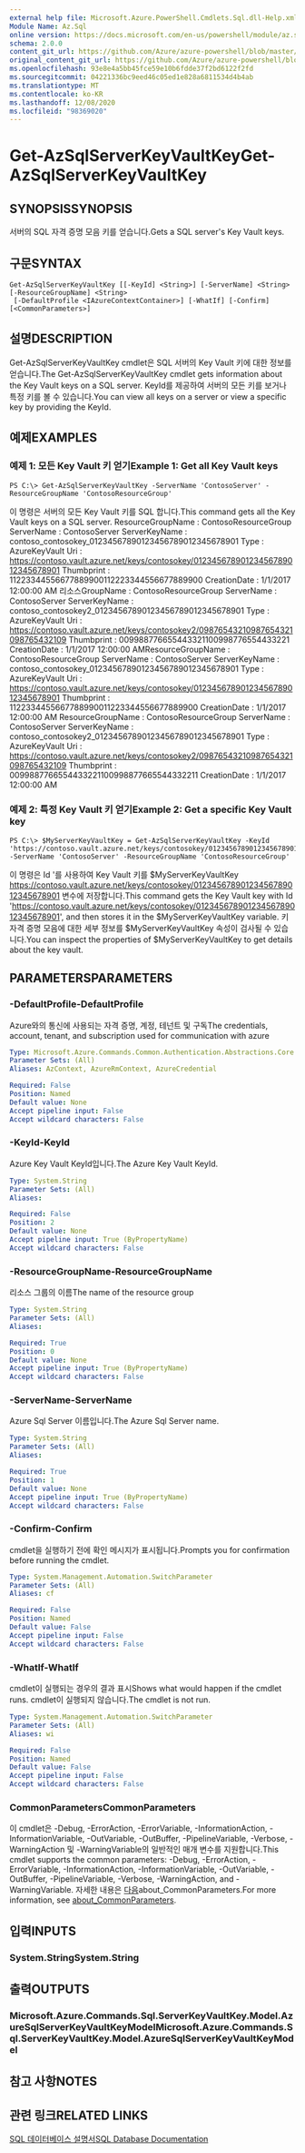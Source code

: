 ```yaml
---
external help file: Microsoft.Azure.PowerShell.Cmdlets.Sql.dll-Help.xml
Module Name: Az.Sql
online version: https://docs.microsoft.com/en-us/powershell/module/az.sql/get-azsqlserverkeyvaultkey
schema: 2.0.0
content_git_url: https://github.com/Azure/azure-powershell/blob/master/src/Sql/Sql/help/Get-AzSqlServerKeyVaultKey.md
original_content_git_url: https://github.com/Azure/azure-powershell/blob/master/src/Sql/Sql/help/Get-AzSqlServerKeyVaultKey.md
ms.openlocfilehash: 93e8e4a5bb45fce59e10b6fdde37f2bd6122f2fd
ms.sourcegitcommit: 04221336bc9eed46c05ed1e828a6811534d4b4ab
ms.translationtype: MT
ms.contentlocale: ko-KR
ms.lasthandoff: 12/08/2020
ms.locfileid: "98369020"
---
```

# <span data-ttu-id="43d42-101">Get-AzSqlServerKeyVaultKey</span><span class="sxs-lookup"><span data-stu-id="43d42-101">Get-AzSqlServerKeyVaultKey</span></span>

## <span data-ttu-id="43d42-102">SYNOPSIS</span><span class="sxs-lookup"><span data-stu-id="43d42-102">SYNOPSIS</span></span>
<span data-ttu-id="43d42-103">서버의 SQL 자격 증명 모음 키를 얻습니다.</span><span class="sxs-lookup"><span data-stu-id="43d42-103">Gets a SQL server's Key Vault keys.</span></span>

## <span data-ttu-id="43d42-104">구문</span><span class="sxs-lookup"><span data-stu-id="43d42-104">SYNTAX</span></span>

```
Get-AzSqlServerKeyVaultKey [[-KeyId] <String>] [-ServerName] <String> [-ResourceGroupName] <String>
 [-DefaultProfile <IAzureContextContainer>] [-WhatIf] [-Confirm] [<CommonParameters>]
```

## <span data-ttu-id="43d42-105">설명</span><span class="sxs-lookup"><span data-stu-id="43d42-105">DESCRIPTION</span></span>
<span data-ttu-id="43d42-106">Get-AzSqlServerKeyVaultKey cmdlet은 SQL 서버의 Key Vault 키에 대한 정보를 얻습니다.</span><span class="sxs-lookup"><span data-stu-id="43d42-106">The Get-AzSqlServerKeyVaultKey cmdlet gets information about the Key Vault keys on a SQL server.</span></span>
<span data-ttu-id="43d42-107">KeyId를 제공하여 서버의 모든 키를 보거나 특정 키를 볼 수 있습니다.</span><span class="sxs-lookup"><span data-stu-id="43d42-107">You can view all keys on a server or view a specific key by providing the KeyId.</span></span>

## <span data-ttu-id="43d42-108">예제</span><span class="sxs-lookup"><span data-stu-id="43d42-108">EXAMPLES</span></span>

### <span data-ttu-id="43d42-109">예제 1: 모든 Key Vault 키 얻기</span><span class="sxs-lookup"><span data-stu-id="43d42-109">Example 1: Get all Key Vault keys</span></span>
```
PS C:\> Get-AzSqlServerKeyVaultKey -ServerName 'ContosoServer' -ResourceGroupName 'ContosoResourceGroup'
```

<span data-ttu-id="43d42-110">이 명령은 서버의 모든 Key Vault 키를 SQL 합니다.</span><span class="sxs-lookup"><span data-stu-id="43d42-110">This command gets all the Key Vault keys on a SQL server.</span></span>
<span data-ttu-id="43d42-111">ResourceGroupName : ContosoResourceGroup ServerName : ContosoServer ServerKeyName : contoso_contosokey_01234567890123456789012345678901 Type : AzureKeyVault Uri : https://contoso.vault.azure.net/keys/contosokey/01234567890123456789012345678901 Thumbprint : 11223344556677889900112223344556677889900 CreationDate : 1/1/2017 12:00:00 AM 리소스GroupName : ContosoResourceGroup ServerName : ContosoServer ServerKeyName : contoso_contosokey2_01234567890123456789012345678901 Type : AzureKeyVault Uri : https://contoso.vault.azure.net/keys/contosokey2/09876543210987654321098765432109 Thumbprint : 009988776655443321100998776554433221 CreationDate : 1/1/2017 12:00:00 AM</span><span class="sxs-lookup"><span data-stu-id="43d42-111">ResourceGroupName : ContosoResourceGroup ServerName        : ContosoServer ServerKeyName     : contoso_contosokey_01234567890123456789012345678901 Type              : AzureKeyVault Uri               : https://contoso.vault.azure.net/keys/contosokey/01234567890123456789012345678901 Thumbprint        : 1122334455667788990011223344556677889900 CreationDate      : 1/1/2017 12:00:00 AM ResourceGroupName : ContosoResourceGroup ServerName        : ContosoServer ServerKeyName     : contoso_contosokey2_01234567890123456789012345678901 Type              : AzureKeyVault Uri               : https://contoso.vault.azure.net/keys/contosokey2/09876543210987654321098765432109 Thumbprint        : 0099887766554433221100998877665544332211 CreationDate      : 1/1/2017 12:00:00 AM</span></span>

### <span data-ttu-id="43d42-112">예제 2: 특정 Key Vault 키 얻기</span><span class="sxs-lookup"><span data-stu-id="43d42-112">Example 2: Get a specific Key Vault key</span></span>
```
PS C:\> $MyServerKeyVaultKey = Get-AzSqlServerKeyVaultKey -KeyId 'https://contoso.vault.azure.net/keys/contosokey/01234567890123456789012345678901' -ServerName 'ContosoServer' -ResourceGroupName 'ContosoResourceGroup'
```

<span data-ttu-id="43d42-113">이 명령은 Id '를 사용하여 Key Vault 키를 $MyServerKeyVaultKey https://contoso.vault.azure.net/keys/contosokey/01234567890123456789012345678901 변수에 저장합니다.</span><span class="sxs-lookup"><span data-stu-id="43d42-113">This command gets the Key Vault key with Id 'https://contoso.vault.azure.net/keys/contosokey/01234567890123456789012345678901', and then stores it in the $MyServerKeyVaultKey variable.</span></span>
<span data-ttu-id="43d42-114">키 자격 증명 모음에 대한 세부 정보를 $MyServerKeyVaultKey 속성이 검사될 수 있습니다.</span><span class="sxs-lookup"><span data-stu-id="43d42-114">You can inspect the properties of $MyServerKeyVaultKey to get details about the key vault.</span></span>

## <span data-ttu-id="43d42-115">PARAMETERS</span><span class="sxs-lookup"><span data-stu-id="43d42-115">PARAMETERS</span></span>

### <span data-ttu-id="43d42-116">-DefaultProfile</span><span class="sxs-lookup"><span data-stu-id="43d42-116">-DefaultProfile</span></span>
<span data-ttu-id="43d42-117">Azure와의 통신에 사용되는 자격 증명, 계정, 테넌트 및 구독</span><span class="sxs-lookup"><span data-stu-id="43d42-117">The credentials, account, tenant, and subscription used for communication with azure</span></span>

```yaml
Type: Microsoft.Azure.Commands.Common.Authentication.Abstractions.Core.IAzureContextContainer
Parameter Sets: (All)
Aliases: AzContext, AzureRmContext, AzureCredential

Required: False
Position: Named
Default value: None
Accept pipeline input: False
Accept wildcard characters: False
```

### <span data-ttu-id="43d42-118">-KeyId</span><span class="sxs-lookup"><span data-stu-id="43d42-118">-KeyId</span></span>
<span data-ttu-id="43d42-119">Azure Key Vault KeyId입니다.</span><span class="sxs-lookup"><span data-stu-id="43d42-119">The Azure Key Vault KeyId.</span></span>

```yaml
Type: System.String
Parameter Sets: (All)
Aliases:

Required: False
Position: 2
Default value: None
Accept pipeline input: True (ByPropertyName)
Accept wildcard characters: False
```

### <span data-ttu-id="43d42-120">-ResourceGroupName</span><span class="sxs-lookup"><span data-stu-id="43d42-120">-ResourceGroupName</span></span>
<span data-ttu-id="43d42-121">리소스 그룹의 이름</span><span class="sxs-lookup"><span data-stu-id="43d42-121">The name of the resource group</span></span>

```yaml
Type: System.String
Parameter Sets: (All)
Aliases:

Required: True
Position: 0
Default value: None
Accept pipeline input: True (ByPropertyName)
Accept wildcard characters: False
```

### <span data-ttu-id="43d42-122">-ServerName</span><span class="sxs-lookup"><span data-stu-id="43d42-122">-ServerName</span></span>
<span data-ttu-id="43d42-123">Azure Sql Server 이름입니다.</span><span class="sxs-lookup"><span data-stu-id="43d42-123">The Azure Sql Server name.</span></span>

```yaml
Type: System.String
Parameter Sets: (All)
Aliases:

Required: True
Position: 1
Default value: None
Accept pipeline input: True (ByPropertyName)
Accept wildcard characters: False
```

### <span data-ttu-id="43d42-124">-Confirm</span><span class="sxs-lookup"><span data-stu-id="43d42-124">-Confirm</span></span>
<span data-ttu-id="43d42-125">cmdlet을 실행하기 전에 확인 메시지가 표시됩니다.</span><span class="sxs-lookup"><span data-stu-id="43d42-125">Prompts you for confirmation before running the cmdlet.</span></span>

```yaml
Type: System.Management.Automation.SwitchParameter
Parameter Sets: (All)
Aliases: cf

Required: False
Position: Named
Default value: False
Accept pipeline input: False
Accept wildcard characters: False
```

### <span data-ttu-id="43d42-126">-WhatIf</span><span class="sxs-lookup"><span data-stu-id="43d42-126">-WhatIf</span></span>
<span data-ttu-id="43d42-127">cmdlet이 실행되는 경우의 결과 표시</span><span class="sxs-lookup"><span data-stu-id="43d42-127">Shows what would happen if the cmdlet runs.</span></span>
<span data-ttu-id="43d42-128">cmdlet이 실행되지 않습니다.</span><span class="sxs-lookup"><span data-stu-id="43d42-128">The cmdlet is not run.</span></span>

```yaml
Type: System.Management.Automation.SwitchParameter
Parameter Sets: (All)
Aliases: wi

Required: False
Position: Named
Default value: False
Accept pipeline input: False
Accept wildcard characters: False
```

### <span data-ttu-id="43d42-129">CommonParameters</span><span class="sxs-lookup"><span data-stu-id="43d42-129">CommonParameters</span></span>
<span data-ttu-id="43d42-130">이 cmdlet은 -Debug, -ErrorAction, -ErrorVariable, -InformationAction, -InformationVariable, -OutVariable, -OutBuffer, -PipelineVariable, -Verbose, -WarningAction 및 -WarningVariable의 일반적인 매개 변수를 지원합니다.</span><span class="sxs-lookup"><span data-stu-id="43d42-130">This cmdlet supports the common parameters: -Debug, -ErrorAction, -ErrorVariable, -InformationAction, -InformationVariable, -OutVariable, -OutBuffer, -PipelineVariable, -Verbose, -WarningAction, and -WarningVariable.</span></span> <span data-ttu-id="43d42-131">자세한 내용은 [다음](http://go.microsoft.com/fwlink/?LinkID=113216)about_CommonParameters.</span><span class="sxs-lookup"><span data-stu-id="43d42-131">For more information, see [about_CommonParameters](http://go.microsoft.com/fwlink/?LinkID=113216).</span></span>

## <span data-ttu-id="43d42-132">입력</span><span class="sxs-lookup"><span data-stu-id="43d42-132">INPUTS</span></span>

### <span data-ttu-id="43d42-133">System.String</span><span class="sxs-lookup"><span data-stu-id="43d42-133">System.String</span></span>

## <span data-ttu-id="43d42-134">출력</span><span class="sxs-lookup"><span data-stu-id="43d42-134">OUTPUTS</span></span>

### <span data-ttu-id="43d42-135">Microsoft.Azure.Commands.Sql.ServerKeyVaultKey.Model.AzureSqlServerKeyVaultKeyModel</span><span class="sxs-lookup"><span data-stu-id="43d42-135">Microsoft.Azure.Commands.Sql.ServerKeyVaultKey.Model.AzureSqlServerKeyVaultKeyModel</span></span>

## <span data-ttu-id="43d42-136">참고 사항</span><span class="sxs-lookup"><span data-stu-id="43d42-136">NOTES</span></span>

## <span data-ttu-id="43d42-137">관련 링크</span><span class="sxs-lookup"><span data-stu-id="43d42-137">RELATED LINKS</span></span>

[<span data-ttu-id="43d42-138">SQL 데이터베이스 설명서</span><span class="sxs-lookup"><span data-stu-id="43d42-138">SQL Database Documentation</span></span>](https://docs.microsoft.com/azure/sql-database/)
